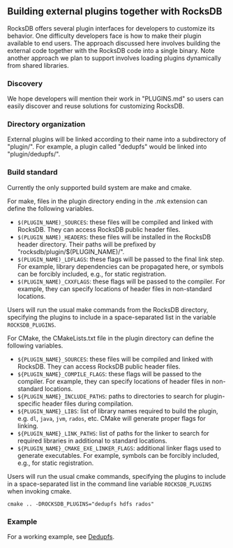 ## Building external plugins together with RocksDB

RocksDB offers several plugin interfaces for developers to customize its behavior. One difficulty developers face is how to make their plugin available to end users. The approach discussed here involves building the external code together with the RocksDB code into a single binary. Note another approach we plan to support involves loading plugins dynamically from shared libraries.

### Discovery

We hope developers will mention their work in "PLUGINS.md" so users can easily discover and reuse solutions for customizing RocksDB.

### Directory organization

External plugins will be linked according to their name into a subdirectory of "plugin/". For example, a plugin called "dedupfs" would be linked into "plugin/dedupfs/".

### Build standard

Currently the only supported build system are make and cmake.

For make, files in the plugin directory ending in the .mk extension can define the following variables.

* `$(PLUGIN_NAME)_SOURCES`: these files will be compiled and linked with RocksDB. They can access RocksDB public header files.
* `$(PLUGIN_NAME)_HEADERS`: these files will be installed in the RocksDB header directory. Their paths will be prefixed by "rocksdb/plugin/$(PLUGIN_NAME)/".
* `$(PLUGIN_NAME)_LDFLAGS`: these flags will be passed to the final link step. For example, library dependencies can be propagated here, or symbols can be forcibly included, e.g., for static registration.
* `$(PLUGIN_NAME)_CXXFLAGS`: these flags will be passed to the compiler. For example, they can specify locations of header files in non-standard locations.

Users will run the usual make commands from the RocksDB directory, specifying the plugins to include in a space-separated list in the variable `ROCKSDB_PLUGINS`.

For CMake, the CMakeLists.txt file in the plugin directory can define the following variables.

* `${PLUGIN_NAME}_SOURCES`: these files will be compiled and linked with RocksDB. They can access RocksDB public header files.
* `${PLUGIN_NAME}_COMPILE_FLAGS`: these flags will be passed to the compiler. For example, they can specify locations of header files in non-standard locations.
* `${PLUGIN_NAME}_INCLUDE_PATHS`: paths to directories to search for plugin-specific header files during compilation.
* `${PLUGIN_NAME}_LIBS`: list of library names required to build the plugin, e.g. `dl`, `java`, `jvm`, `rados`, etc. CMake will generate proper flags for linking.
* `${PLUGIN_NAME}_LINK_PATHS`: list of paths for the linker to search for required libraries in additional to standard locations.
* `${PLUGIN_NAME}_CMAKE_EXE_LINKER_FLAGS`: additional linker flags used to generate executables. For example, symbols can be forcibly included, e.g., for static registration.

Users will run the usual cmake commands, specifying the plugins to include in a space-separated list in the command line variable `ROCKSDB_PLUGINS` when invoking cmake.
```
cmake .. -DROCKSDB_PLUGINS="dedupfs hdfs rados"
```

### Example

For a working example, see [Dedupfs](https://github.com/ajkr/dedupfs).
